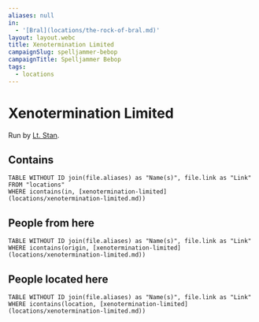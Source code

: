 ```yaml
---
aliases: null
in:
  - '[Bral](locations/the-rock-of-bral.md)'
layout: layout.webc
title: Xenotermination Limited
campaignSlug: spelljammer-bebop
campaignTitle: Spelljammer Bebop
tags:
  - locations
---
```

# Xenotermination Limited

Run by [Lt. Stan](npcs/lt-stan.md).

## Contains
```dataview
TABLE WITHOUT ID join(file.aliases) as "Name(s)", file.link as "Link"
FROM "locations"
WHERE icontains(in, [xenotermination-limited](locations/xenotermination-limited.md))
```

## People from here

```dataview
TABLE WITHOUT ID join(file.aliases) as "Name(s)", file.link as "Link"
WHERE icontains(origin, [xenotermination-limited](locations/xenotermination-limited.md))
```

## People located here

```dataview
TABLE WITHOUT ID join(file.aliases) as "Name(s)", file.link as "Link"
WHERE icontains(location, [xenotermination-limited](locations/xenotermination-limited.md))
```
